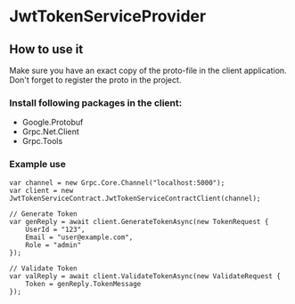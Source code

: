 # JwtTokenServiceProvider

## How to use it

Make sure you have an exact copy of the proto-file in the client application. Don't forget to register the proto in the project.

### Install following packages in the client:
- Google.Protobuf
- Grpc.Net.Client
- Grpc.Tools

### Example use

```
var channel = new Grpc.Core.Channel("localhost:5000");
var client = new JwtTokenServiceContract.JwtTokenServiceContractClient(channel);

// Generate Token
var genReply = await client.GenerateTokenAsync(new TokenRequest {
    UserId = "123",
    Email = "user@example.com",
    Role = "admin"
});

// Validate Token
var valReply = await client.ValidateTokenAsync(new ValidateRequest {
    Token = genReply.TokenMessage
});
```
